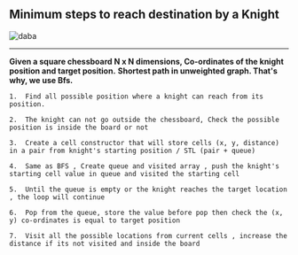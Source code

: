 
## Minimum steps to reach destination by a Knight 

![daba](https://user-images.githubusercontent.com/52861859/120898057-1dd0c480-c64b-11eb-950e-cc59a6e856a6.PNG)

<hr>

 **Given a square chessboard N x N dimensions, Co-ordinates of the knight position and target position.**
**Shortest path in unweighted graph. That's why, we use Bfs.**
```
1.  Find all possible position where a knight can reach from its position.

2.  The knight can not go outside the chessboard, Check the possible position is inside the board or not

3.  Create a cell constructor that will store cells (x, y, distance) in a pair from knight's starting position / STL (pair + queue)

4.  Same as BFS , Create queue and visited array , push the knight's starting cell value in queue and visited the starting cell

5.  Until the queue is empty or the knight reaches the target location , the loop will continue

6.  Pop from the queue, store the value before pop then check the (x, y) co-ordinates is equal to target position

7.  Visit all the possible locations from current cells , increase the distance if its not visited and inside the board


```




